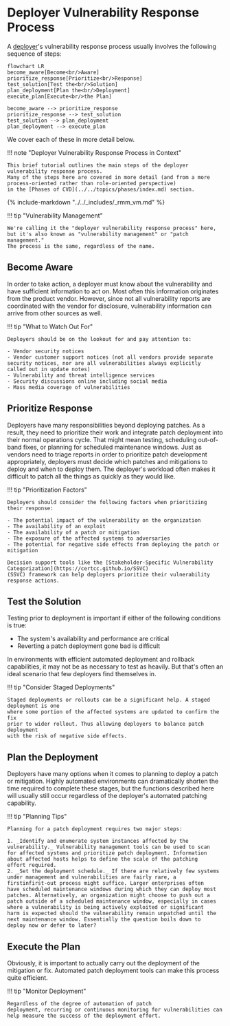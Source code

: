 # Deployer Vulnerability Response Process

A [deployer](../../topics/roles/deployer.md)'s vulnerability response process usually involves the
following sequence of steps:

```mermaid
flowchart LR
become_aware[Become<br/>Aware]
prioritize_response[Prioritize<br/>Response]
test_solution[Test the<br/>Solution]
plan_deployment[Plan the<br/>Deployment]
execute_plan[Execute<br/>the Plan]

become_aware --> prioritize_response
prioritize_response --> test_solution
test_solution --> plan_deployment
plan_deployment --> execute_plan
```

We cover each of these in more detail below.

!!! note "Deployer Vulnerability Response Process in Context"

    This brief tutorial outlines the main steps of the deployer vulnerability response process.
    Many of the steps here are covered in more detail (and from a more process-oriented rather than role-oriented perspective)
    in the [Phases of CVD](../../topics/phases/index.md) section.

{% include-markdown "../../_includes/_rmm_vm.md" %}

!!! tip "Vulnerability Management"

    We're calling it the "deployer vulnerability response process" here, 
    but it's also known as "vulnerability management" or "patch management."
    The process is the same, regardless of the name.


## Become Aware

In order to take action, a deployer must know about the vulnerability
and have sufficient information to act on. Most often this information
originates from the product vendor. However, since not all vulnerability
reports are coordinated with the vendor for disclosure, vulnerability
information can arrive from other sources as well.

!!! tip "What to Watch Out For"

    Deployers should be on the lookout for and pay attention to:

    - Vendor security notices
    - Vendor customer support notices (not all vendors provide separate
    security notices, nor are all vulnerabilities always explicitly
    called out in update notes)
    - Vulnerability and threat intelligence services
    - Security discussions online including social media
    - Mass media coverage of vulnerabilities

## Prioritize Response

Deployers have many responsibilities beyond deploying patches. As a
result, they need to prioritize their work and integrate patch
deployment into their normal operations cycle. That might mean testing,
scheduling out-of-band fixes, or planning for scheduled maintenance
windows. Just as vendors need to triage reports in order to prioritize
patch development appropriately, deployers must decide which patches and
mitigations to deploy and when to deploy them. The deployer's workload
often makes it difficult to patch all the things as quickly as they
would like.

!!! tip "Prioritization Factors"

    Deployers should consider the following factors when prioritizing
    their response:

    - The potential impact of the vulnerability on the organization
    - The availability of an exploit
    - The availability of a patch or mitigation
    - The exposure of the affected systems to adversaries
    - The potential for negative side effects from deploying the patch or
    mitigation

    Decision support tools like the [Stakeholder-Specific Vulnerability Categorization](https://certcc.github.io/SSVC)
    (SSVC) framework can help deployers prioritize their vulnerability response actions.

## Test the Solution

Testing prior to deployment is important if either of the following
conditions is true:

- The system's availability and performance are critical
- Reverting a patch deployment gone bad is difficult

In environments with efficient automated deployment and rollback
capabilities, it may not be as necessary to test as heavily. But that's
often an ideal scenario that few deployers find themselves in. 

!!! tip "Consider Staged Deployments"

    Staged deployments or rollouts can be a significant help. A staged deployment is one
    where some portion of the affected systems are updated to confirm the fix
    prior to wider rollout. Thus allowing deployers to balance patch deployment
    with the risk of negative side effects.


## Plan the Deployment

Deployers have many options when it comes to planning to deploy a patch
or mitigation. Highly automated environments can dramatically shorten
the time required to complete these stages, but the functions described
here will usually still occur regardless of the deployer's automated
patching capability.

!!! tip "Planning Tips"

    Planning for a patch deployment requires two major steps:

    1. _Identify and enumerate system instances affected by the
    vulnerability._ Vulnerability management tools can be used to scan
    for affected systems and prioritize patch deployment. Information
    about affected hosts helps to define the scale of the patching
    effort required.
    2. _Set the deployment schedule._ If there are relatively few systems
    under management and vulnerabilities are fairly rare, a
    firstinfirst-out process might suffice. Larger enterprises often
    have scheduled maintenance windows during which they can deploy most
    patches. Alternatively, an organization might choose to push out a
    patch outside of a scheduled maintenance window, especially in cases
    where a vulnerability is being actively exploited or significant
    harm is expected should the vulnerability remain unpatched until the
    next maintenance window. Essentially the question boils down to
    deploy now or defer to later?

## Execute the Plan

Obviously, it is important to actually carry out the deployment of the
mitigation or fix. Automated patch deployment tools can make this
process quite efficient.

!!! tip "Monitor Deployment"

    Regardless of the degree of automation of patch
    deployment, recurring or continuous monitoring for vulnerabilities can
    help measure the success of the deployment effort.
